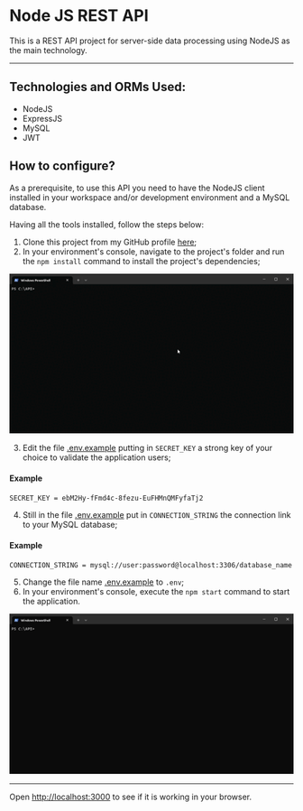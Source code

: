 # Node JS REST API

This is a REST API project for server-side data processing using NodeJS as the main technology.

---

## Technologies and ORMs Used:

- NodeJS
- ExpressJS
- MySQL
- JWT

## How to configure?

As a prerequisite, to use this API you need to have the NodeJS client installed in your workspace and/or development environment and a MySQL database.

Having all the tools installed, follow the steps below:

1. Clone this project from my GitHub profile [here](https://github.com/GracioMacuacua/NodeJS-REST-API.git);
2. In your environment's console, navigate to the project's folder and run the `npm install` command to install the project's dependencies;

<img src="install.gif" alt="Install dependencies">

3. Edit the file [.env.example](./.env.example) putting in `SECRET_KEY` a strong key of your choice to validate the application users;

#### Example

```
SECRET_KEY = ebM2Hy-fFmd4c-8fezu-EuFHMnQMFyfaTj2
```
4. Still in the file [.env.example](./env.example) put in `CONNECTION_STRING` the connection link to your MySQL database;

#### Example

```
CONNECTION_STRING = mysql://user:password@localhost:3306/database_name
```
5. Change the file name [.env.example](./.env.example) to `.env`;
6. In your environment's console, execute the `npm start` command to start the application.

<img src="start.gif" alt="Application execution">

---

Open [http://localhost:3000](http://localhost:3000) to see if it is working in your browser.